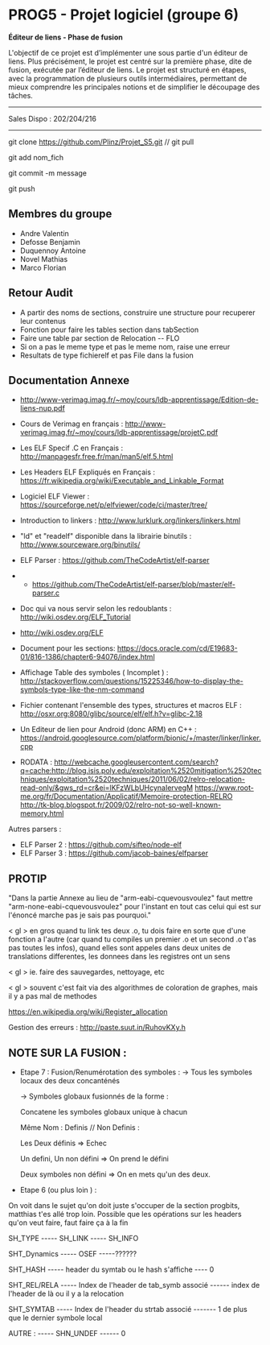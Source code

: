 # PROG5 - Projet logiciel (groupe 6)

**Éditeur de liens - Phase de fusion**

L'objectif  de  ce  projet  est  d’implémenter  une  sous  partie  d'un  éditeur  de  liens. Plus  précisément, le projet est centré sur la première phase, dite de fusion, exécutée par l’éditeur de liens. Le projet est structuré en étapes, avec la programmation de plusieurs outils intermédiaires, permettant de mieux comprendre les principales notions et de simplifier le découpage des tâches.

***

Sales Dispo : 202/204/216


***
git clone https://github.com/Plinz/Projet_S5.git // git pull

git add nom_fich

git commit -m message

git push

## Membres du groupe

* Andre Valentin
* Defosse Benjamin
* Duquennoy Antoine
* Novel Mathias
* Marco Florian

## Retour Audit

* A partir des noms de sections, construire une structure pour recuperer leur contenus 
* Fonction pour faire les tables section dans tabSection
* Faire une table par section de Relocation -- FLO
* Si on a pas le meme type et pas le meme nom, raise une erreur
* Resultats de type fichierelf et pas File dans la fusion

## Documentation Annexe 

* http://www-verimag.imag.fr/~moy/cours/ldb-apprentissage/Edition-de-liens-nup.pdf
* Cours de Verimag en français : http://www-verimag.imag.fr/~moy/cours/ldb-apprentissage/projetC.pdf
* Les ELF Specif .C en Français : http://manpagesfr.free.fr/man/man5/elf.5.html
* Les Headers ELF Expliqués en Français : https://fr.wikipedia.org/wiki/Executable_and_Linkable_Format
* Logiciel ELF Viewer : https://sourceforge.net/p/elfviewer/code/ci/master/tree/
* Introduction to linkers : http://www.lurklurk.org/linkers/linkers.html
* "ld" et "readelf" disponible dans la librairie binutils : http://www.sourceware.org/binutils/


* ELF Parser : https://github.com/TheCodeArtist/elf-parser
* * https://github.com/TheCodeArtist/elf-parser/blob/master/elf-parser.c


* Doc qui va nous servir selon les redoublants : http://wiki.osdev.org/ELF_Tutorial
* http://wiki.osdev.org/ELF
* Document pour les sections: https://docs.oracle.com/cd/E19683-01/816-1386/chapter6-94076/index.html
* Affichage Table des symboles ( Incomplet ) : http://stackoverflow.com/questions/15225346/how-to-display-the-symbols-type-like-the-nm-command
* Fichier contenant l'ensemble des types, structures et macros ELF : http://osxr.org:8080/glibc/source/elf/elf.h?v=glibc-2.18

* Un Editeur de lien pour Android (donc ARM) en C++ : https://android.googlesource.com/platform/bionic/+/master/linker/linker.cpp

* RODATA : http://webcache.googleusercontent.com/search?q=cache:http://blog.isis.poly.edu/exploitation%2520mitigation%2520techniques/exploitation%2520techniques/2011/06/02/relro-relocation-read-only/&gws_rd=cr&ei=lKFzWLbUHcynaIervegM 
https://www.root-me.org/fr/Documentation/Applicatif/Memoire-protection-RELRO
http://tk-blog.blogspot.fr/2009/02/relro-not-so-well-known-memory.html

Autres parsers :
* ELF Parser 2 : https://github.com/sifteo/node-elf
* ELF Parser 3 : https://github.com/jacob-baines/elfparser

## PROTIP

"Dans la partie Annexe au lieu de "arm-eabi-cquevousvoulez" faut mettre "arm-none-eabi-cquevousvoulez" pour l'instant en tout cas celui qui est sur l'énoncé marche pas je sais pas pourquoi."



< gl >	en gros quand tu link tes deux .o, tu dois faire en sorte que d'une fonction a l'autre (car quand tu compiles un premier .o et un second .o t'as pas toutes les infos), quand elles sont appeles dans deux unites de translations differentes, les donnees dans les registres ont un sens

< gl >	ie. faire des sauvegardes, nettoyage, etc

< gl >	souvent c'est fait via des algorithmes de coloration de graphes, mais il y a pas mal de methodes

https://en.wikipedia.org/wiki/Register_allocation

Gestion des erreurs : http://paste.suut.in/RuhovKXy.h

## NOTE SUR LA FUSION :

* Etape 7 : Fusion/Renumérotation des symboles :
  -> Tous les symboles locaux des deux concanténés
  
  -> Symboles globaux fusionnés de la forme : 
    
    Concatene les symboles globaux unique à chacun 
    
    Même Nom : Definis // Non Definis :
     
    Les Deux définis => Echec
    
    Un defini, Un non défini => On prend le défini
    
    Deux symboles non défini => On en mets qu'un des deux. 
    
* Etape 6 (ou plus loin ) :

On voit dans le sujet qu'on doit juste s'occuper de la section progbits, matthias t'es allé trop loin. Possible que les opérations sur les headers qu'on veut faire, faut faire ça à la fin

SH_TYPE ----- SH_LINK  -----       SH_INFO

SHT_Dynamics   -----   OSEF -----??????

SHT_HASH    -----   header du symtab ou le hash s'affiche ---- 0

SHT_REL/RELA    -----  Index de l'header de tab_symb associé ------ index de l'header de là ou il y a la relocation

SHT_SYMTAB  -----      Index de l'header du strtab associé ------- 1 de plus que le dernier symbole local

AUTRE :      -----     SHN_UNDEF  ------ 0
